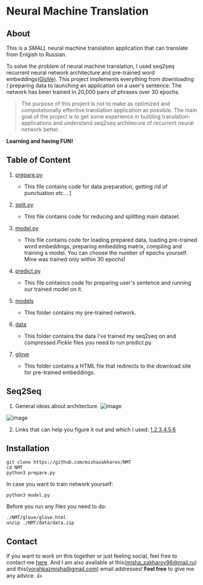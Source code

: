 # Neural Machine Translation

<h2>About</h2>

This is a *SMALL* neural machine translation application that can translate from Enlgish to Russian.

To solve the problem of neural machine translation, I used seq2seq recurrent neural network architecture and pre-trained word embeddings([GloVe](https://nlp.stanford.edu/projects/glove/)). This project implements everything from downloading / preparing data to launching an application on a user's sentence. The network has been trained in 20,000 pairs of phrases over 30 epochs.

> The purpose of this project is not to make as optimized and computationally effective translation application as possible.
The main goal of the project is to get some experience in building translation-applications and understand seq2seq architecure
of recurrent neural network better.

**Learning and having FUN!**

<h2>Table of Content</h2>

1. [prepare.py](https://github.com/mishazakharov/NMT/blob/master/prepare.py)
    * This file contains code for data preparation, getting rid of punctuation etc...
    [
2. [split.py](https://github.com/mishazakharov/NMT/blob/master/split.py)
    * This file contains code for reducing and splitting main dataset.
    
3. [model.py](https://github.com/mishazakharov/NMT/blob/master/model.py)
    * This file contains code for loading prepared data, loading pre-trained word embeddings, preparing embedding matrix,
      compiling and training a model. You can choose the number of epochs yourself. Mine was trained only within 30 epochs!
      
4. [predict.py](https://github.com/mishazakharov/NMT/blob/master/predict.py)
    * This file containcs code for preparing user's sentence and running our trained model on it.
    
5. [models](https://github.com/mishazakharov/NMT/tree/master/models)
    * This folder contains my pre-trained network.
    
6. [data](https://github.com/mishazakharov/NMT/tree/master/data)
    * This folder contains the data I've trained my seq2seq on and compressed *Pickle* files you need to run predict.py.
    
7. [glove](https://github.com/mishazakharov/NMT/tree/master/glove)
    * This folder contains a HTML file that redirects to the download site for pre-trained embeddings.
    
    
<h2>Seq2Seq</h2>


1. General ideas about architecture.
![image](https://miro.medium.com/max/1400/1*3lj8AGqfwEE5KCTJ-dXTvg.png)

![image](https://miro.medium.com/max/1400/1*1JcHGUU7rFgtXC_mydUA_Q.jpeg)

2. Links that can help you figure it out and which I used: [1](https://towardsdatascience.com/nlp-sequence-to-sequence-networks-part-2-seq2seq-model-encoderdecoder-model-6c22e29fd7e1),[2](https://towardsdatascience.com/understanding-encoder-decoder-sequence-to-sequence-model-679e04af4346),[3](https://machinelearningmastery.com/introduction-neural-machine-translation/),[4](https://machinelearningmastery.com/develop-neural-machine-translation-system-keras/),[5](https://keras.io/examples/pretrained_word_embeddings/),[6](https://www.youtube.com/watch?v=XXtpJxZBa2c)

<h2>Installation</h2>

```
git clone https://github.com/mishazakharov/NMT
cd NMT
python3 prepare.py
```

In case you want to train network yourself:

```
python3 model.py
```

Before you run any files you need to do:

```
./NMT/glove/glove.html
unzip ./NMT/data/data.zip
```

<h2>Contact</h2>

If you want to work on this together or just feeling social, feel free to contact me [here](https://vk.com/rtyyu).
And I am also available at this(misha_zakharov96@mail.ru) and this(vorahkazmisha@gmail.com) email addresses!
**Feel free** to give me any advice. :+1:





